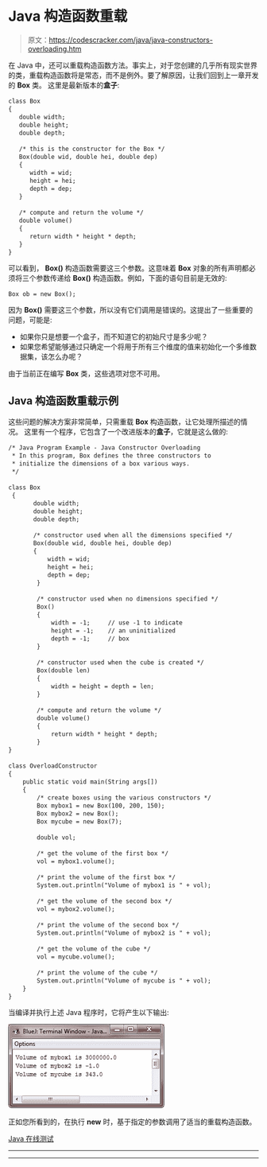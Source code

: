 # Java 构造函数重载

> 原文：<https://codescracker.com/java/java-constructors-overloading.htm>

在 Java 中，还可以重载构造函数方法。事实上，对于您创建的几乎所有现实世界的类，重载构造函数将是常态，而不是例外。要了解原因，让我们回到上一章开发的 **Box** 类。 这里是最新版本的**盒子**:

```
class Box
{
   double width;
   double height;
   double depth;

   /* this is the constructor for the Box */
   Box(double wid, double hei, double dep)
   {
      width = wid;
      height = hei;
      depth = dep;
   }

   /* compute and return the volume */
   double volume()
   {
      return width * height * depth;
   }
}
```

可以看到， **Box()** 构造函数需要这三个参数。这意味着 **Box** 对象的所有声明都必须将三个参数传递给 **Box()** 构造函数。例如，下面的语句目前是无效的:

```
Box ob = new Box();
```

因为 **Box()** 需要这三个参数，所以没有它们调用是错误的。这提出了一些重要的问题，可能是:

*   如果你只是想要一个盒子，而不知道它的初始尺寸是多少呢？
*   如果您希望能够通过只确定一个将用于所有三个维度的值来初始化一个多维数据集，该怎么办呢？

由于当前正在编写 **Box** 类，这些选项对您不可用。

## Java 构造函数重载示例

这些问题的解决方案非常简单，只需重载 **Box** 构造函数，让它处理所描述的情况。 这里有一个程序，它包含了一个改进版本的**盒子**，它就是这么做的:

```
/* Java Program Example - Java Constructor Overloading 
 * In this program, Box defines the three constructors to 
 * initialize the dimensions of a box various ways.
 */

class Box
 {
       double width;
       double height;
       double depth;

       /* constructor used when all the dimensions specified */
       Box(double wid, double hei, double dep)
       {
           width = wid;
           height = hei;
           depth = dep;
        }

        /* constructor used when no dimensions specified */
        Box()
        {
            width = -1;     // use -1 to indicate
            height = -1;    // an uninitialized
            depth = -1;     // box
        }

        /* constructor used when the cube is created */
        Box(double len)
        {
            width = height = depth = len;
        }

        /* compute and return the volume */
        double volume()
        {
            return width * height * depth;
        }
}

class OverloadConstructor
{
    public static void main(String args[])
    {
        /* create boxes using the various constructors */
        Box mybox1 = new Box(100, 200, 150);
        Box mybox2 = new Box();
        Box mycube = new Box(7);

        double vol;

        /* get the volume of the first box */
        vol = mybox1.volume();

        /* print the volume of the first box */
        System.out.println("Volume of mybox1 is " + vol);

        /* get the volume of the second box */
        vol = mybox2.volume();

        /* print the volume of the second box */
        System.out.println("Volume of mybox2 is " + vol);

        /* get the volume of the cube */
        vol = mycube.volume();

        /* print the volume of the cube */
        System.out.println("Volume of mycube is " + vol);
    }
}
```

当编译并执行上述 Java 程序时，它将产生以下输出:

![java constructors overloading](img/cc2e462c445ffe42abbc54f423ab04c0.png)

正如您所看到的，在执行 **new** 时，基于指定的参数调用了适当的重载构造函数。

[Java 在线测试](/exam/showtest.php?subid=1)

* * *

* * *